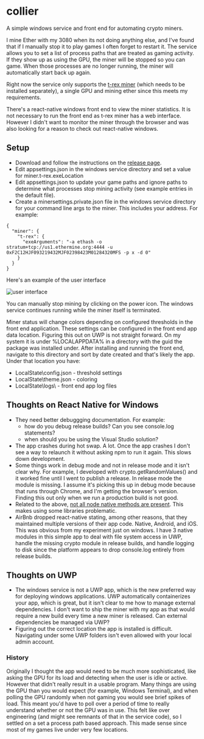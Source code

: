 # collier 
A simple windows service and front end for automating crypto miners.  

I mine Ether with my 3080 when its not doing anything else, and I've found that if I manually stop it to play games I often forget to restart it.  The service allows you to set a list of process paths that are treated as gaming activity.  If they show up as using the GPU, the miner will be stopped so you can game.  When those processes are no longer running, the miner will automatically start back up again.  

Right now the service only supports the [t-rex miner](https://github.com/trexminer/T-Rex) (which needs to be installed separately), a single GPU and mining ether since this meets my requirements.  

There's a react-native windows front end to view the miner statistics.  It is not necessary to run the front end as t-rex miner has a web interface.  However I didn't want to monitor the miner through the browser and was also looking for a reason to check out react-native windows.  

## Setup
* Download and follow the instructions on the [release page](https://github.com/cwtowns/collier/releases/tag/v1.0.9.0).  
* Edit appsettings.json in the windows service directory and set a value for miner.t-rex.exeLocation
* Edit appsettings.json to update your game paths and ignore paths to determine what processes stop mining activity (see example entries in the default file).  
* Create a minersettings.private.json file in the windows service directory for your command line args to the miner.  This includes your address.  For example:

```
{
  "miner": {
    "t-rex": {
      "exeArguments": "-a ethash -o stratum+tcp://us1.ethermine.org:4444 -u 0xF2C12HJF093219432MJF02398423M01284320MFS -p x -d 0"
    }
  }
}
```

Here's an example of the user interface

![user interface](https://i.imgur.com/jdm1sJf.png)

You can manually stop mining by clicking on the power icon.  The windows service continues running while the miner itself is terminated.  

Miner status will change colors depending on configured thresholds in the front end application.  These settings can be configured in the front end app data location.  Figuring this out on UWP is not straight forward.  On my system it is under %LOCALAPPDATA% in a directory with the guid the package was installed under.  After installing and running the front end, navigate to this directory and sort by date created and that's likely the app.  Under that location you have:
* LocalState\config.json - threshold settings
* LocalState\theme.json - coloring
* LocalState\logs\ - front end app log files

## Thoughts on React Native for Windows
* They need better debuggging documentation.  For example:
  * how do you debug release builds?  Can you see console.log statements?
  * when should you be using the Visual Studio solution?  
* The app crashes during hot swap.  A lot.  Once the app crashes I don't see a way to relaunch it without asking npm to run it again.  This slows down development.  
* Some things work in debug mode and not in release mode and it isn't clear why.  For example, I developed with crypto.getRandomValues() and it worked fine until I went to publish a release.  In release mode the module is missing.  I assume it's picking this up in debug mode because that runs through Chrome, and I'm getting the browser's version.  Finding this out only when we run a production build is not good.
* Related to the above, [not all node native methods are present](https://github.com/parshap/node-libs-react-native#globals).  This makes using some libraries problematic.  
* AirBnb dropped react-native stating, among other reasons, that they maintained multiple versions of their app code.  Native, Android, and iOS.  This was obvious from my experiment just on windows.  I have 3 native modules in this simple app to deal with file system access in UWP, handle the missing crypto module in release builds, and handle logging to disk since the platform appears to drop console.log entirely from release builds.  

## Thoughts on UWP

* The windows service is not a UWP app, which is the new preferred way for deploying windows applications.  UWP automatically containerizes your app, which is great, but it isn't clear to me how to manage external dependencies.  I don't want to ship the miner with my app as that would require a new build every time a new miner is released.  Can external dependencies be managed via UWP?
* Figuring out the correct location the app is installed is difficult.  Navigating under some UWP folders isn't even allowed with your local admin account.  

### History

Originally I thought the app would need to be much more sophisticated, like asking the GPU for its load and detecting when the user is idle or active.  However that didn't really result in a usable program.  Many things are using the GPU than you would expect (for example, Windows Terminal), and when polling the GPU randomly when not gaming you would see brief spikes of load.  This meant you'd have to poll over a period of time to really understand whether or not the GPU was in use.  This felt like over engineering (and might see remnants of that in the service code), so I settled on a set a process path based approach.  This made sense since most of my games live under very few locations.  
